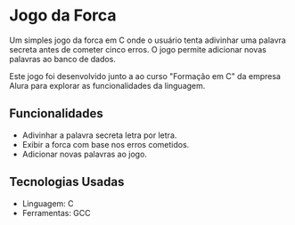# Jogo da Forca

Um simples jogo da forca em C onde o usuário tenta adivinhar uma palavra secreta antes de cometer cinco erros. O jogo permite adicionar novas palavras ao banco de dados.

Este jogo foi desenvolvido junto a ao curso "Formação em C" da empresa Alura para explorar as funcionalidades da linguagem.

## Funcionalidades

- Adivinhar a palavra secreta letra por letra.
- Exibir a forca com base nos erros cometidos.
- Adicionar novas palavras ao jogo.

## Tecnologias Usadas

- Linguagem: C
- Ferramentas: GCC
